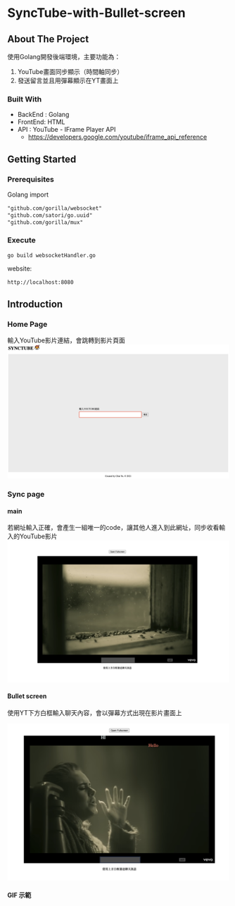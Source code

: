 # SyncTube-with-Bullet-screen

## About The Project
使用Golang開發後端環境，主要功能為：
1. YouTube畫面同步顯示（時間軸同步）
2. 發送留言並且用彈幕顯示在YT畫面上

### Built With
* BackEnd : Golang
* FrontEnd: HTML
* API : YouTube - IFrame Player API
  * https://developers.google.com/youtube/iframe_api_reference


## Getting Started

### Prerequisites
Golang import
```
"github.com/gorilla/websocket"
"github.com/satori/go.uuid"
"github.com/gorilla/mux"
```

### Execute
```shell
go build websocketHandler.go
```
website:
```
http://localhost:8080
```

## Introduction

### Home Page
輸入YouTube影片連結，會跳轉到影片頁面
<img src="md_static/index.png">

### Sync page
#### main
若網址輸入正確，會產生一組唯一的code，讓其他人進入到此網址，同步收看輸入的YouTube影片
<img src="md_static/socket.png">

#### Bullet screen
使用YT下方白框輸入聊天內容，會以彈幕方式出現在影片畫面上

<img src="md_static/bullet.png">


#### GIF 示範
